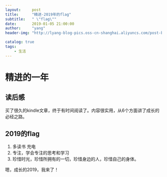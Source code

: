 ```yaml
---
layout:     post
title:      "精进-2019年的flag"
subtitle:   " \"flag\""
date:       2019-01-05 21:00:00
author:     "yang"
header-img: "http://lyang-blog-pics.oss-cn-shanghai.aliyuncs.com/post-bg-2017/0330/170330.jpg"

catalog: true
tags:
    - 生活
---
```


# 精进的一年

## 读后感
买了很久的kindle文章，终于有时间阅读了。内容很实用，从6个方面讲了成长的必经之路。

## 2019的flag

1. 多读书  充电
2. 专注，学会专注的思考和学习
3. 珍惜时光，珍惜所拥有的一切，珍惜身边的人，珍惜自己的身体。

嗯，成长的2019，我来了！
